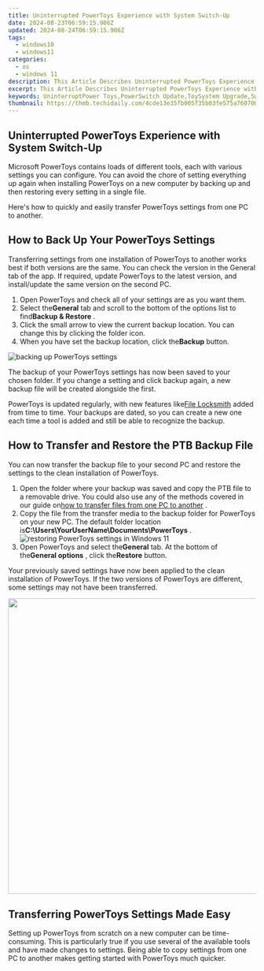 ```yaml
---
title: Uninterrupted PowerToys Experience with System Switch-Up
date: 2024-08-23T06:59:15.906Z
updated: 2024-08-24T06:59:15.906Z
tags:
  - windows10
  - windows11
categories:
  - os
  - windows 11
description: This Article Describes Uninterrupted PowerToys Experience with System Switch-Up
excerpt: This Article Describes Uninterrupted PowerToys Experience with System Switch-Up
keywords: UninterruptPower Toys,PowerSwitch Update,ToySystem Upgrade,SwitchToyUptime,SmoothToyTransition,ToyUninterruptedSys,PlaytimeUpgraded
thumbnail: https://thmb.techidaily.com/4cde13e35fb005f35b03fe575a760700ef2f31716bcebcb3bdb2d428b2778fad.jpg
---
```


## Uninterrupted PowerToys Experience with System Switch-Up

 Microsoft PowerToys contains loads of different tools, each with various settings you can configure. You can avoid the chore of setting everything up again when installing PowerToys on a new computer by backing up and then restoring every setting in a single file.

 Here's how to quickly and easily transfer PowerToys settings from one PC to another.

## How to Back Up Your PowerToys Settings

 Transferring settings from one installation of PowerToys to another works best if both versions are the same. You can check the version in the General tab of the app. If required, update PowerToys to the latest version, and install/update the same version on the second PC.

1. Open PowerToys and check all of your settings are as you want them.
2. Select the**General** tab and scroll to the bottom of the options list to find**Backup & Restore** .
3. Click the small arrow to view the current backup location. You can change this by clicking the folder icon.
4. When you have set the backup location, click the**Backup** button.

![backing up PowerToys settings](https://static1.makeuseofimages.com/wordpress/wp-content/uploads/2022/12/powertoys-backup.jpg)

 The backup of your PowerToys settings has now been saved to your chosen folder. If you change a setting and click backup again, a new backup file will be created alongside the first.

 PowerToys is updated regularly, with new features like[File Locksmith](https://www.makeuseof.com/powertoys-file-locksmith-guide/) added from time to time. Your backups are dated, so you can create a new one each time a tool is added and still be able to recognize the backup.

## How to Transfer and Restore the PTB Backup File

 You can now transfer the backup file to your second PC and restore the settings to the clean installation of PowerToys.

1. Open the folder where your backup was saved and copy the PTB file to a removable drive. You could also use any of the methods covered in our guide on[how to transfer files from one PC to another](https://www.makeuseof.com/tag/5-ways-to-transfer-files-from-one-computer-to-another/) .
2. Copy the file from the transfer media to the backup folder for PowerToys on your new PC. The default folder location is**C:\\Users\\YourUserName\\Documents\\PowerToys** .  
![restoring PowerToys settings in Windows 11](https://static1.makeuseofimages.com/wordpress/wp-content/uploads/2022/12/powertoys-restore.jpg)
3. Open PowerToys and select the**General** tab. At the bottom of the**General options** , click the**Restore** button.

 Your previously saved settings have now been applied to the clean installation of PowerToys. If the two versions of PowerToys are different, some settings may not have been transferred.

<!-- affiliate ads begin -->
<a href="https://appsumo.8odi.net/c/5597632/2075471/7443" target="_top" id="2075471"><img src="//a.impactradius-go.com/display-ad/7443-2075471" border="0" alt="" width="1200" height="600"/></a><img height="0" width="0" src="https://appsumo.8odi.net/i/5597632/2075471/7443" style="position:absolute;visibility:hidden;" border="0" />
<!-- affiliate ads end -->
## Transferring PowerToys Settings Made Easy

 Setting up PowerToys from scratch on a new computer can be time-consuming. This is particularly true if you use several of the available tools and have made changes to settings. Being able to copy settings from one PC to another makes getting started with PowerToys much quicker.


<ins class="adsbygoogle"
     style="display:block"
     data-ad-format="autorelaxed"
     data-ad-client="ca-pub-7571918770474297"
     data-ad-slot="1223367746"></ins>



<ins class="adsbygoogle"
     style="display:block"
     data-ad-client="ca-pub-7571918770474297"
     data-ad-slot="8358498916"
     data-ad-format="auto"
     data-full-width-responsive="true"></ins>



